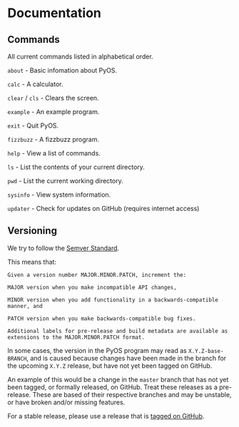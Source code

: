 # Documentation

## Commands

All current commands listed in alphabetical order.

`about` - Basic infomation about PyOS.

`calc` - A calculator.

`clear` / `cls` - Clears the screen.

`example` - An example program.

`exit` - Quit PyOS.

`fizzbuzz` - A fizzbuzz program.

`help` - View a list of commands.

`ls` - List the contents of your current directory.

`pwd` - List the current working directory.

`sysinfo` - View system information.

`updater` - Check for updates on GitHub (requires internet access)

## Versioning
We try to follow the [Semver Standard](https://semver.org/).

This means that:

```
Given a version number MAJOR.MINOR.PATCH, increment the:

MAJOR version when you make incompatible API changes,

MINOR version when you add functionality in a backwards-compatible manner, and

PATCH version when you make backwards-compatible bug fixes.

Additional labels for pre-release and build metadata are available as extensions to the MAJOR.MINOR.PATCH format.
```

In some cases, the version in the PyOS program may read as `X.Y.Z-base-BRANCH`, and is caused because changes have been made in the branch for the upcoming  `X.Y.Z` release, but have not yet been tagged on GitHub.

An example of this would be a change in the `master` branch that has not yet been tagged, or formally released, on GitHub. Treat these releases as a pre-release. These are based of their respective branches and may be unstable, or have broken and/or missing features.

For a stable release, please use a release that is [tagged on GitHub](https://github.com/Prouser123/PyOS/releases/latest).
